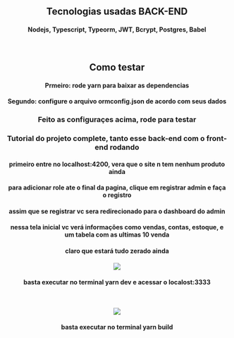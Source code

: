 <h2 align="center"> Tecnologias usadas <span>BACK-END</span> </h2>
<h4 align="center"> Nodejs, Typescript, Typeorm, JWT, Bcrypt, Postgres, Babel </h4><br />

<h2 align="center"> Como testar </h2>
<h4 align="center"> Prmeiro: rode <span>yarn</span> para baixar as dependencias </h4>
<h4 align="center"> Segundo: configure o arquivo ormconfig.json de acordo com seus dados </h4>

<h3 align="center"> Feito as configuraçes acima, rode para testar </h3>
<h3 align="center"> Tutorial do projeto complete, tanto esse back-end com o front-end rodando </h3>

<h4 align="center"> primeiro entre no localhost:4200, vera que o site n tem nenhum produto ainda </h4>
<h4 align="center"> para adicionar role ate o final da pagina, clique em registrar admin e faça o registro </h4>
<h4 align="center"> assim que se registrar vc sera redirecionado para o dashboard do admin </h4>
<h4 align="center"> nessa tela inicial vc verá informações como vendas, contas, estoque, e um tabela com as ultimas 10 venda </h4>
<h4 align="center"> claro que estará tudo zerado ainda </h4>

<p align="center">
<img src="https://img.shields.io/static/v1?label=Node&message=SERVE&color=gren&style=for-the-badge&logo=NODE"/>
</p>
<h4 align="center"> basta executar no terminal <span>yarn dev</span> e acessar o localost:3333 </h4><br />

<p align="center">
<img src="https://img.shields.io/static/v1?label=Node&message=BUILD&color=gren&style=for-the-badge&logo=NODE"/>
</p>
<h4 align="center"> basta executar no terminal <span>yarn build</span> </h4><br />

